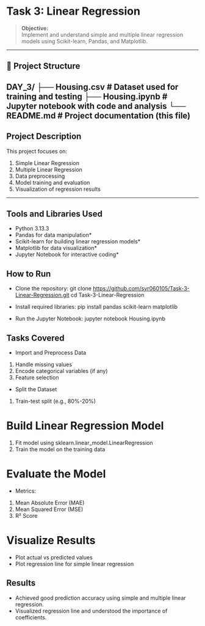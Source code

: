 # Task 3: Linear Regression

> **Objective:**  
> Implement and understand simple and multiple linear regression models using Scikit-learn, Pandas, and Matplotlib.

---

## 📂 Project Structure

DAY_3/
├── Housing.csv          # Dataset used for training and testing
├── Housing.ipynb        # Jupyter notebook with code and analysis
└── README.md            # Project documentation (this file)
---

## Project Description
This project focuses on:
1. Simple Linear Regression
2. Multiple Linear Regression
3. Data preprocessing
4. Model training and evaluation
5. Visualization of regression results

---

## Tools and Libraries Used
- Python 3.13.3
- Pandas for data manipulation*
- Scikit-learn for building linear regression models*
- Matplotlib for data visualization*
- Jupyter Notebook for interactive coding*

## How to Run
- Clone the repository:
git clone https://github.com/svr060105/Task-3-Linear-Regression.git
cd Task-3-Linear-Regression

- Install required libraries:
pip install pandas scikit-learn matplotlib

- Run the Jupyter Notebook:
jupyter notebook Housing.ipynb

## Tasks Covered
- Import and Preprocess Data
1. Handle missing values
2. Encode categorical variables (if any)
3. Feature selection

- Split the Dataset
1. Train-test split (e.g., 80%-20%)

# Build Linear Regression Model
1. Fit model using sklearn.linear_model.LinearRegression
2. Train the model on the training data

# Evaluate the Model
- Metrics:
1. Mean Absolute Error (MAE)
2. Mean Squared Error (MSE)
3. R² Score

# Visualize Results
- Plot actual vs predicted values
- Plot regression line for simple linear regression

## Results
- Achieved good prediction accuracy using simple and multiple linear regression.
- Visualized regression line and understood the importance of coefficients.


